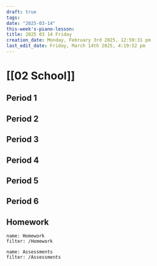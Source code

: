 ```yaml
---
draft: true
tags: 
date: "2025-03-14"
this-week's-piano-lesson: 
title: 2025 03 14 Friday
creation_date: Monday, February 3rd 2025, 12:59:31 pm
last_edit_date: Friday, March 14th 2025, 4:19:52 pm
---
```


# [[02 School]]

## Period 1

## Period 2

## Period 3

## Period 4

## Period 5

## Period 6

## Homework

```todoist
name: Homework
filter: /Homework
```

```todoist
name: Assessments
filter: /Assessments
```
